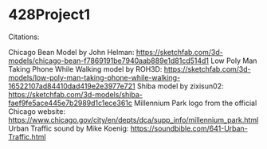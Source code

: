 # 428Project1

Citations:

Chicago Bean Model by John Helman: https://sketchfab.com/3d-models/chicago-bean-f7869191be7940aab889e1d81cd514d1
Low Poly Man Taking Phone While Walking model by ROH3D: https://sketchfab.com/3d-models/low-poly-man-taking-phone-while-walking-16522107ad84410dad419e2e3977e721
Shiba model by zixisun02: https://sketchfab.com/3d-models/shiba-faef9fe5ace445e7b2989d1c1ece361c
Millennium Park logo from the official Chicago website: https://www.chicago.gov/city/en/depts/dca/supp_info/millennium_park.html
Urban Traffic sound by Mike Koenig: https://soundbible.com/641-Urban-Traffic.html
